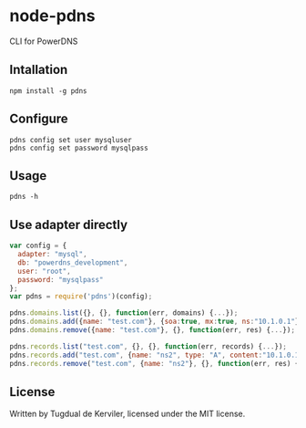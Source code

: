 # node-pdns

CLI for PowerDNS

## Intallation

    npm install -g pdns


## Configure

    pdns config set user mysqluser
    pdns config set password mysqlpass


## Usage

    pdns -h


## Use adapter directly

``` js
var config = {
  adapter: "mysql",
  db: "powerdns_development",
  user: "root",
  password: "mysqlpass"
};
var pdns = require('pdns')(config);

pdns.domains.list({}, {}, function(err, domains) {...});
pdns.domains.add({name: "test.com"}, {soa:true, mx:true, ns:"10.1.0.1"}, function(err, res) {...});
pdns.domains.remove({name: "test.com"}, {}, function(err, res) {...});

pdns.records.list("test.com", {}, {}, function(err, records) {...});
pdns.records.add("test.com", {name: "ns2", type: "A", content:"10.1.0.1"}, {}, function(err, res) {...});
pdns.records.remove("test.com", {name: "ns2"}, {}, function(err, res) {...});
```


## License

Written by Tugdual de Kerviler, licensed under the MIT license.

